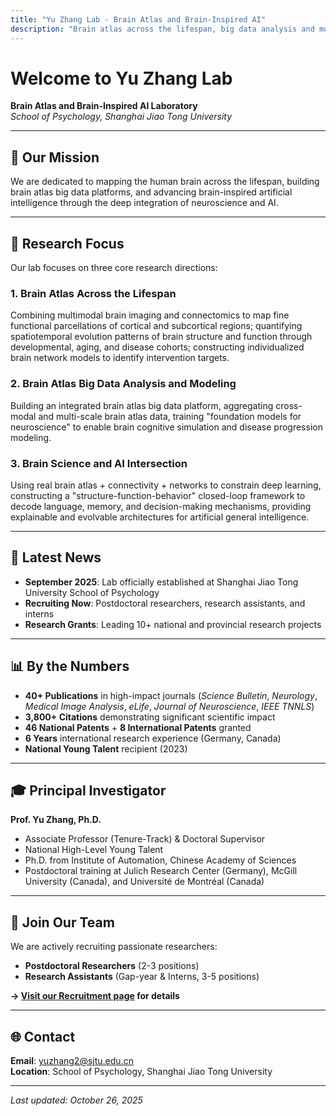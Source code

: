 ```yaml
---
title: "Yu Zhang Lab - Brain Atlas and Brain-Inspired AI"
description: "Brain atlas across the lifespan, big data analysis and modeling, brain science and AI research."
---
```


# Welcome to Yu Zhang Lab

**Brain Atlas and Brain-Inspired AI Laboratory**  
*School of Psychology, Shanghai Jiao Tong University*

---

## 🧠 Our Mission

We are dedicated to mapping the human brain across the lifespan, building brain atlas big data platforms, and advancing brain-inspired artificial intelligence through the deep integration of neuroscience and AI.

---

## 🔬 Research Focus

Our lab focuses on three core research directions:

### 1. Brain Atlas Across the Lifespan
Combining multimodal brain imaging and connectomics to map fine functional parcellations of cortical and subcortical regions; quantifying spatiotemporal evolution patterns of brain structure and function through developmental, aging, and disease cohorts; constructing individualized brain network models to identify intervention targets.

### 2. Brain Atlas Big Data Analysis and Modeling
Building an integrated brain atlas big data platform, aggregating cross-modal and multi-scale brain atlas data, training "foundation models for neuroscience" to enable brain cognitive simulation and disease progression modeling.

### 3. Brain Science and AI Intersection
Using real brain atlas + connectivity + networks to constrain deep learning, constructing a "structure-function-behavior" closed-loop framework to decode language, memory, and decision-making mechanisms, providing explainable and evolvable architectures for artificial general intelligence.

---

## 📰 Latest News

- **September 2025**: Lab officially established at Shanghai Jiao Tong University School of Psychology
- **Recruiting Now**: Postdoctoral researchers, research assistants, and interns
- **Research Grants**: Leading 10+ national and provincial research projects

---

## 📊 By the Numbers

- **40+ Publications** in high-impact journals (*Science Bulletin*, *Neurology*, *Medical Image Analysis*, *eLife*, *Journal of Neuroscience*, *IEEE TNNLS*)
- **3,800+ Citations** demonstrating significant scientific impact
- **46 National Patents** + **8 International Patents** granted
- **6 Years** international research experience (Germany, Canada)
- **National Young Talent** recipient (2023)

---

## 🎓 Principal Investigator

**Prof. Yu Zhang, Ph.D.**
- Associate Professor (Tenure-Track) & Doctoral Supervisor
- National High-Level Young Talent
- Ph.D. from Institute of Automation, Chinese Academy of Sciences
- Postdoctoral training at Julich Research Center (Germany), McGill University (Canada), and Université de Montréal (Canada)

---

## 🤝 Join Our Team

We are actively recruiting passionate researchers:
- **Postdoctoral Researchers** (2-3 positions)
- **Research Assistants** (Gap-year & Interns, 3-5 positions)

**→ [Visit our Recruitment page](/yuzhang-lab-website/join-us/) for details**

---

## 🌐 Contact

**Email**: yuzhang2@sjtu.edu.cn  
**Location**: School of Psychology, Shanghai Jiao Tong University

---

*Last updated: October 26, 2025*
